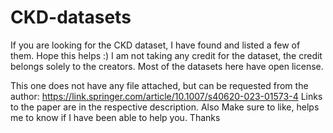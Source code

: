 # CKD-datasets
If you are looking for the CKD dataset, I have found and listed a few of them. Hope this helps :) 
I am not taking any credit for the dataset, the credit belongs solely to the creators. Most of the datasets here have open license. 


This one does not have any file attached, but can be requested from the author: https://link.springer.com/article/10.1007/s40620-023-01573-4
Links to the paper are in the respective description. 
Also Make sure to like, helps me to know if I have been able to help you. Thanks
